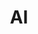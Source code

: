 ---
category: [AI] #Category ID.
title: AI #Category title.
description: Artificial Intelligence.
---